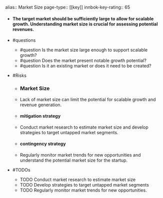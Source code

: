 alias:: Market Size
page-type:: [[key]]
innbok-key-rating:: 65
- #### The target market should be sufficiently large to allow for scalable growth. Understanding market size is crucial for assessing potential revenues.
- #questions
  - #question Is the market size large enough to support scalable growth?
  - #question Does the market present notable growth potential?
  - #question Is it an existing market or does it need to be created?
- #Risks

  - ### Market Size
  - Lack of market size can limit the potential for scalable growth and revenue generation.
  - #### mitigation strategy
  - Conduct market research to estimate market size and develop strategies to target untapped market segments.
  - #### contingency strategy
  - Regularly monitor market trends for new opportunities and understand the potential market size for the startup.
- #TODOs
  - TODO Conduct market research to estimate market size
  - TODO  Develop strategies to target untapped market segments
  - TODO  Regularly monitor market trends for new opportunities.


